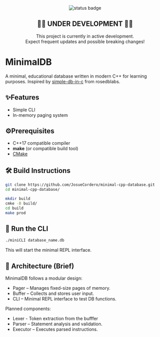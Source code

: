 <div align="center">

<img src="https://img.shields.io/badge/version-0.1.0--beta-blue" alt="status badge">

<h2>🚧🔧 UNDER DEVELOPMENT 🔧🚧</h2>
<p>This project is currently in active development.<br>
Expect frequent updates and possible breaking changes!</p>

</div>

# MinimalDB

A minimal, educational database written in modern C++ for learning purposes. Inspired by [simple-db-in-c](https://github.com/rosedblabs/simple-db-in-c) from rosedblabs.

## ✨Features

- Simple CLI
- In-memory paging system

## ⚙️Prerequisites

- C++17 compatible compiler
- __make__ (or compatible build tool)
- [CMake](https://cmake.org/)

## 🛠️ Build Instructions

```bash
git clone https://github.com/JosueCordero/minimal-cpp-database.git
cd minimal-cpp-database/
```

```bash
mkdir build
cmke -B build/
cd build
make prod
```
## 🚀 Run the CLI
```bash
./miniCLI database_name.db
```
This will start the minimal REPL interface.

## 🧩 Architecture (Brief)

MinimalDB follows a modular design:

- Pager – Manages fixed-size pages of memory.
- Buffer – Collects and stores user input.
- CLI – Minimal REPL interface to test DB functions.

Planned components:
- Lexer - Token extraction from the bufffer
- Parser – Statement analysis and validation.
- Executor – Executes parsed instructions.

